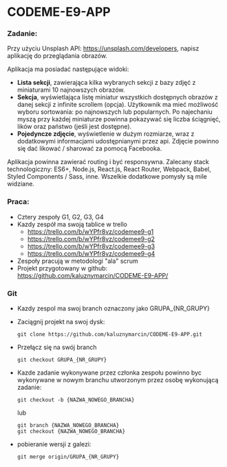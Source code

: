 # CODEME-E9-APP

### Zadanie:

Przy użyciu Unsplash API: https://unsplash.com/developers, napisz aplikację do przeglądania obrazów.

Aplikacja ma posiadać następujące widoki:

* **Lista sekcji**, zawierająca kilka wybranych sekcji z bazy zdjęć z miniaturami 10 najnowszych obrazów.
* **Sekcja**, wyświetlająca listę miniatur wszystkich dostępnych obrazów z danej sekcji z infinite scrollem (opcja). Użytkownik ma mieć możliwość wyboru sortowania: po najnowszych lub popularnych. Po najechaniu myszą przy każdej miniaturze powinna pokazywać się liczba ściągnięć, lików oraz państwo (jeśli jest dostępne).
* **Pojedyncze zdjęcie**, wyświetlenie w dużym rozmiarze, wraz z dodatkowymi informacjami udostępnianymi przez api. Zdjęcie powinno się dać likować / sharować za pomocą Facebooka.

Aplikacja powinna zawierać routing i być responsywna. Zalecany stack technologiczny: ES6+, Node.js, React.js, React Router, Webpack, Babel, Styled Components / Sass, inne.
Wszelkie dodatkowe pomysły są mile widziane.


### Praca:

* Cztery zespoły G1, G2, G3, G4
* Kazdy zespół ma swoją tablice w trello
  * https://trello.com/b/wYPfr8vz/codemee9-g1
  * https://trello.com/b/wYPfr8vz/codemee9-g2
  * https://trello.com/b/wYPfr8vz/codemee9-g3
  * https://trello.com/b/wYPfr8vz/codemee9-g4
* Zespoły pracują w metodologi "ala" scrum
* Projekt przygotowany w github:  https://github.com/kaluznymarcin/CODEME-E9-APP/

### Git

* Kazdy zespol ma swoj branch oznaczony jako GRUPA_{NR_GRUPY}
* Zaciągnij projekt na swoj dysk:

    `git clone https://github.com/kaluznymarcin/CODEME-E9-APP.git`

* Przełącz się na swój branch

    `git checkout GRUPA_{NR_GRUPY}`

* Kazde zadanie wykonywane przez członka zespołu powinno byc wykonywane w nowym branchu utworzonym przez osobę wykonującą zadanie:

    `git checkout -b {NAZWA_NOWEGO_BRANCHA}`

    lub

    ```
    git branch {NAZWA_NOWEGO_BRANCHA}
    git checkout {NAZWA_NOWEGO_BRANCHA}
    ```

* pobieranie wersji z galezi:

    `git merge origin/GRUPA_{NR_GRUPY}`
